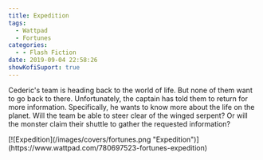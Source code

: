 ```yaml
---
title: Expedition
tags:
  - Wattpad
  - Fortunes
categories:
  - - Flash Fiction
date: 2019-09-04 22:58:26
showKofiSuport: true
---
```


Cederic's team is heading back to the world of life. But none of them want to go back to there. Unfortunately, the captain has told them to return for more information. Specifically, he wants to know more about the life on the planet. Will the team be able to steer clear of the winged serpent? Or will the monster claim their shuttle to gather the requested information?<!-- more -->

<div class="center">[![Expedition](/images/covers/fortunes.png "Expedition")](https://www.wattpad.com/780697523-fortunes-expedition)</div>